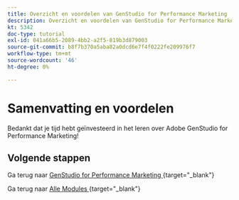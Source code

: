 ```yaml
---
title: Overzicht en voordelen van GenStudio for Performance Marketing
description: Overzicht en voordelen van GenStudio for Performance Marketing
kt: 5342
doc-type: tutorial
exl-id: 041a66b5-2089-4bb2-a2f5-819b3d879003
source-git-commit: b8f7b370a5aba82a0dcd6e7f4f0222fe209976f7
workflow-type: tm+mt
source-wordcount: '46'
ht-degree: 0%

---
```


# Samenvatting en voordelen

Bedankt dat je tijd hebt geïnvesteerd in het leren over Adobe GenStudio for Performance Marketing!


## Volgende stappen

Ga terug naar [ GenStudio for Performance Marketing ](./genstudio.md){target="_blank"}

Ga terug naar [ Alle Modules ](./../../../overview.md){target="_blank"}
